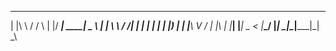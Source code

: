   _ __     ___   _  ____ _____ ____  
 | |\ \   / / \ | |/ ___| ____|  _ \ 
 | | \ \ / /|  \| | |   |  _| | |_) |
 | |__\ V / | |\  | |___| |___|  _ < 
 |_____\_/  |_| \_|\____|_____|_| \_\
